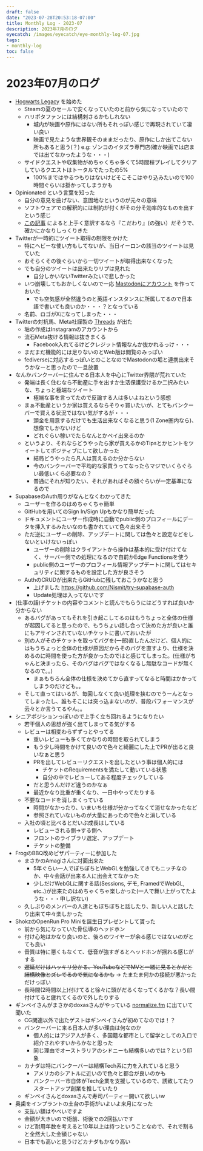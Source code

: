 ```yaml
---
draft: false
date: "2023-07-28T20:53:18-07:00"
title: Monthly Log - 2023-07
description: 2023年7月のログ
eyecatch: /images/eyecatch/eye-monthly-log-07.jpg
tags:
- monthly-log
toc: false
---
```


# 2023年07月のログ

- [Hogwarts Legacy](https://store.steampowered.com/app/990080/Hogwarts_Legacy/) を始めた
    - Steamの夏のセールで安くなっていたのと前から気になっていたので
    - ハリポタファンには結構刺さるかもしれない
        - 城内が映画や原作にはない所もそれっぽい感じで再現されていて凄い良い
        - 映画で見たような世界観そのままだったり、原作にしか出てこない所もあると思う(？) e.g: ゾンコのイタズラ専門店(確か映画では店までは出てなかったような・・・)
    - サイドクエストや収集物がめちゃくちゃ多くて5時間程プレイしてクリアしているクエストはトータルでたったの5%
        - 100%まではやるつもりはないけどそこそこはやり込みたいので100時間ぐらいは掛かってしまうかも
- Opinionated という言葉を知った
    - 自分の意見を曲げない、意固地なというのが元々の意味
    - ソフトウェアでの解釈的には制約が付くがその分そ効率的なものを出すという感じ
    - [この記事](https://jaco.udcp.info/entry/2020/12/10/080000) によると上手く意訳するなら『こだわり』(の強い）だそうで、確かにかなりしっくりきた
- Twitterが一時的にツイート取得の制限をかけた
    - 特にヘビーな使い方もしてないが、当日イーロンの該当のツイートは見ていた
    - おそらくその後ぐらいから一切ツイートが取得出来なくなった
    - でも自分のツイートは出来たりリプは見れた
        - 自分しかいないTwitterみたいで悲しかった
    - いつ崩壊してもおかしくないので一応 [Mastodonにアカウント](https://graphics.social/@nismit) を作っておいた
        - でも空気感が全然違うのと英語インスタンスに所属してるので日本語で書いても良いのか・・・？となっている
    - 名前、ロゴがXになってしまった・・・
- Twitterの対抗馬、Meta社謹製の [Threads](https://www.threads.net/) が出た
    - 垢の作成はInstagramのアカウントから
    - 流石Meta抜ける情報は抜きまくる
        - Facebook入れてるけどクレジット情報なんか抜かれるっけ・・・
    - まだまだ機能的には足りないのとWeb版は閲覧のみっぽい
    - fediverseに対応するっぽいとのことなのでMastodonの垢と連携出来そうかなーと思ったので一旦放置
- なんかバンクーバーに住んでる日本人を中心にTwitter界隈が荒れていた
    - 発端は長く住むなら不動産に手を出すか生活保護受けるか二択みたいな、ちょっと極端なツイート
        - 極端な事を言ってたので反論する人は多いよねという感想
    - まぁ不動産というか家は買えるならそりゃ買いたいが、とてもバンクーバーで買える状況ではない気がするが・・・
        - 頭金を用意するだけでも生活出来なくなると思う(1 Zone圏内なら)、想像でしかないけど
        - どれぐらい稼いでたらなんとかペイ出来るのか
    - というより、それならどうやったら家が買えるかのTipsとかヒントをツイートしてポジティブにして欲しかった
        - 結局どうやったら凡人は買えるのか分からない
        - 今のバンクーバーで平均的な家買うってなったらマジでいくらぐらい最低いくら必要なの？
        - 普通にそれが知りたい、それがあればその額ぐらいが一定基準になるので
- SupabaseのAuth周りがなんとなくわかってきた
    - ユーザーを作るのはめちゃくちゃ簡単
    - GitHubを用いてのSign In/Sign Upもかなり簡単だった
    - ドキュメントにユーザー作成時に自動でpublic側のプロフィールにデータを挿入するみたいなのも書かれていて色々出来そう
    - ただ逆にユーザーの削除、アップデートに関しては色々と設定などをしないといけないっぽい
        - ユーザーの削除はクライアントから操作は基本的に受け付けてなく、サーバー側での処理になるので自前かEdge Functionsを使う
        - public側のユーザーのプロフィール情報アップデートに関してはセキュリティに関するものを設定した方が良さそう
    - AuthのCRUDが出来たらGitHubに残しておこうかなと思う
        - 上げました https://github.com/Nismit/try-supabase-auth
        - Update処理は入ってないです
- (仕事の話)チケットの内容やコメントと読んでもらうにはどうすれば良いか分からない
    - あるバグがあってもそれを引き起こしてるのはもうちょっと全体の仕様が起因してると思ったので、もうちょい話し合って決めた方が良いと誰にもアサインされていないチケットに書いておいたが
    - 別の人がそのチケットを取ってバグを(一部)直したんだけど、個人的にはもうちょっと全体の仕様が原因だからそのバグを直すより、仕様を決めるのに時間を使った方が良かったのではと感じてしまった。(仕様がちゃんと決まったら、そのバグはバグではなくなるし無駄なコードが無くなるので。。)
        - まぁもちろん全体の仕様を決めてから直すってなると時間はかかってしまうのだけども。。
    - そして直ってはいるが、毎回しなくて良い処理を挟むのでうーんとなってしまったし、誰もそこには突っ込まないのが、普段パフォーマンスが云々とか言うてるやん。。
- シニアポジションっぽいので上手く立ち回れるようになりたい
    - 若干個人の思想が強く出てしまってる気がする
    - レビューは相変わらずずっとやってる
        - 重いレビューも多くてかなりの時間を取られてしまう
        - もう少し時間をかけて良いので色々と綺麗にした上でPRが出ると良いなぁと思う
        - PRを出してレビューリクエストを出したという事は個人的には
            - チケットのRequirementsを満たして動いている状態
            - 自分の中でレビューしてある程度チェックしている
        - だと思うんだけど違うのかなぁ
        - 最近かなり比重が重くなり、一日中やってたりする
    - 不要なコードを消しまくっている
        - 時間がなかったり、いまいち仕様が分かってなくて消せなかったなど
        - 参照されていないものが大量にあったので色々と消している
    - 入社の頃と比べるとだいぶ成長はしている
        - レビューされる側→する側へ
        - フロントのライブラリ選定、アップデート
        - チケットの整備
- FrogのBBQ改めピザパーティーに参加した
    - まさかのAmagiさんに対面出来た
        - 5年ぐらい一人でぼちぼちとWebGLを勉強してきてもニッチなのか、中々会話が出来る人に出会えてなかった
        - 少しだけWebGLに関する話(Sessions, デモ, FramedでWebGL, etc..)が出来たのはめちゃくちゃ楽しかった(一人で舞い上がってたような・・・申し訳ない)
    - 久しぶりのメンバーの人達ともぼちぼちと話したり、新しい人と話したり出来て中々楽しかった
- ShokzのOpenRun Pro Miniを誕生日プレゼントして貰った
    - 前から気になっていた骨伝導のヘッドホン
    - 付け心地はかなり良いのと、後ろのワイヤーが余る感じではないのがとても良い
    - 音質は特に悪くもなくて、低音が強すぎるとヘッドホンが揺れる感じがする
    - ~~遅延だけはハッキリ分かる、YouTubeなどでMVと一緒に見るとかだと結構映像とズレてるので気になるかも~~ → たまたま何かの接続が悪かっただけっぽい
    - 長時間(2時間以上)付けてると徐々に頭がだるくなってくるかな？長い間付けてると疲れてくるので外したりする
- ギンペイさんがまさかのdoxasさんがやっている [normalize.fm](https://normalize.fm/046/) に出ていて聞いた
    - CG関連以外で出たゲストはギンペイさんが初めてなのでは！？
    - バンクーバーに来る日本人が多い理由は何なのか
        - 個人的にはアジア人が多く、多国籍な都市として留学としての入口で紹介されやすいからかなと思った
        - 同じ理由でオーストラリアのシドニーも結構多いのでは？という印象
    - カナダは特にバンクーバーは結構Tech系に力を入れていると思う
        - アメリカのシアトルに近いので色々と都合が良いのかも
        - バンクーバー市自体がTech企業を支援しているので、誘致してたりスタートアップ創業を推していたり
    - ギンペイさんとdoxasさんで寿司パーティー開いて欲しいw
- 奥歯をインプラントの土台の手術がいよいよ来月になった
    - 支払い額はやべいですよ
    - 金額が大きいので術前、術後での2回払いです
    - けど耐用年数を考えると10年以上は持つということなので、それで割ると全然大した金額じゃない
    - 日本でも高いと思うけどカナダもかなり高い

